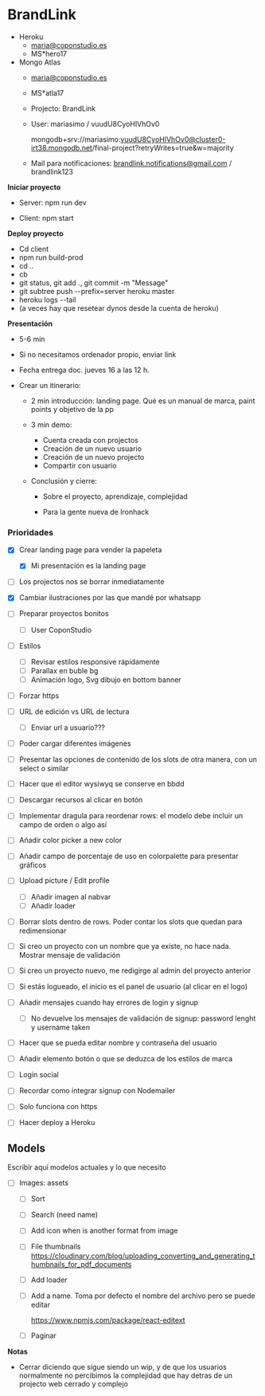 # BrandLink

- Heroku
  - maria@coponstudio.es
  - MS*hero17
- Mongo Atlas
  - maria@coponstudio.es
  
  - MS*atla17
  
  - Projecto: BrandLink
  
  - User: mariasimo / vuudU8CyoHlVhOv0
  
    mongodb+srv://mariasimo:vuudU8CyoHlVhOv0@cluster0-irt38.mongodb.net/final-project?retryWrites=true&w=majority
  
  - Mail para notificaciones: brandlink.notifications@gmail.com / brandlink123
  
  
  
  

**Iniciar proyecto**

- Server: npm run dev

- Client: npm start

  

**Deploy proyecto**

- Cd client
- npm run build-prod
- cd ..
- cb
- git status, git add ., git commit -m "Message"
- git subtree push --prefix=server heroku master
- heroku logs --tail
- (a veces hay que resetear dynos desde la cuenta de heroku)





**Presentación**

- 5-6 min

- Si no necesitamos ordenador propio, enviar link

- Fecha entrega doc. jueves 16 a las 12 h.

- Crear un itinerario: 

  - 2 min introducción: landing page. Qué es un manual de marca, paint points y objetivo de la pp

  - 3 min demo: 

    - Cuenta creada con projectos
    - Creación de un nuevo usuario
    - Creación de un nuevo projecto
    - Compartir con usuario

  - Conclusión y cierre:

    - Sobre el proyecto, aprendizaje, complejidad

    - Para la gente nueva de Ironhack

      

### Prioridades

- [x] Crear landing page para vender la papeleta
  - [x] Mi presentación es la landing page
- [ ] Los projectos nos se borrar inmediatamente
- [x] Cambiar ilustraciones por las que mandé por whatsapp
- [ ] Preparar proyectos bonitos
  - [ ] User CoponStudio
- [ ] Estilos
  - [ ] Revisar estilos responsive rápidamente
  - [ ] Parallax en buble bg
  - [ ] Animación logo, Svg dibujo en bottom banner
- [ ] Forzar https
- [ ] URL de edición vs URL de lectura
  - [ ] Enviar url a usuario??? 
- [ ] Poder cargar diferentes imágenes
- [ ] Presentar las opciones de contenido de los slots de otra manera, con un select o similar
- [ ] Hacer que el editor wysiwyq se conserve en bbdd
- [ ] Descargar recursos al clicar en botón

- [ ] Implementar dragula para reordenar rows:  el modelo debe incluir un campo de orden o algo así

- [ ] Añadir color picker a new color



- [ ] Añadir campo de porcentaje de uso en colorpalette para presentar gráficos
- [ ] Upload picture / Edit profile
  - [ ] Añadir imagen al nabvar
  - [ ] Añadir loader
- [ ] Borrar slots dentro de rows. Poder contar los slots que quedan para redimensionar
- [ ] Si creo un proyecto con un nombre que ya existe, no hace nada. Mostrar mensaje de validación
- [ ] Si creo un proyecto nuevo, me redigirge al admin del proyecto anterior  
- [ ] Si estás logueado, el inicio es el panel de usuario (al clicar en el logo)

- [ ] Añadir mensajes cuando hay errores de login y signup
  - [ ] No devuelve los mensajes de validación de signup: password lenght y username taken
- [ ] Hacer que se pueda editar nombre y contraseña del usuario
- [ ] Añadir elemento botón o que se deduzca de los estilos de marca
- [ ] Login social
- [ ] Recordar como integrar signup con Nodemailer

- [ ] Solo funciona con https
- [ ] Hacer deploy a Heroku





## Models

Escribir aquí modelos actuales y lo que necesito

- [ ] Images: assets

  - [ ] Sort

  - [ ] Search (need name)

  - [ ] Add icon when is another format from image

  - [ ] File thumbnails https://cloudinary.com/blog/uploading_converting_and_generating_thumbnails_for_pdf_documents

  - [ ] Add loader

  - [ ] Add a name. Toma por defecto el nombre del archivo pero se puede editar

    https://www.npmjs.com/package/react-editext

  - [ ] Paginar



**Notas**

- Cerrar diciendo que sigue siendo un wip, y de que los usuarios normalmente no percibimos la complejidad que hay detras de un projecto web cerrado y complejo